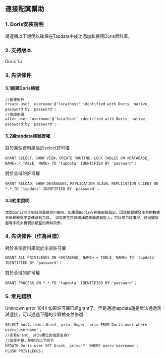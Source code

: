 ## **連接配寘幫助**
### **1. Doris安裝說明**
請遵循以下說明以確保在Tapdata中成功添加和使用Doris資料庫。
### **2. 支持版本**
Doris 1.x
### **3. 先決條件**
#### **3.1創建Doris帳號**
```
//創建用戶
create user 'username'@'localhost' identified with Doris_ native_ password by 'password'；
//修改密碼
alter user 'username'@'localhost' identified with Doris_ native_ password by 'password'；
```
#### **3.2給tapdata帳號授權**
對於某個資料庫賦於select許可權
```
GRANT SELECT，SHOW VIEW，CREATE ROUTINE，LOCK TABLES ON <DATABASE_ NAME>.< TABLE_ NAME> TO 'tapdata' IDENTIFIED BY 'password'；
```
對於全域的許可權
```
GRANT RELOAD，SHOW DATABASES，REPLICATION SLAVE，REPLICATION CLIENT ON *.* TO 'tapdata' IDENTIFIED BY 'password'；
```
#### **3.3約束說明**
```
當從Doris同步到其他異構資料庫時，如果源Doris存在錶級聯設定，因該級聯觸發產生的數據更新和删除不會傳遞到目標。 如需要在目標端構建級聯處理能力，可以視目標情况，通過觸發器等手段來實現該類型的資料同步。
```
### **4. 先決條件（作為目標）**
對於某個資料庫賦於全部許可權
```
GRANT ALL PRIVILEGES ON <DATABASE_ NAME>.< TABLE_ NAME> TO 'tapdata' IDENTIFIED BY 'password'；
```
對於全域的許可權
```
GRANT PROCESS ON *.* TO 'tapdata' IDENTIFIED BY 'password'；
```
### **5. 常見錯誤**
Unknown error 1044
如果許可權已經grant了，但是通過tapdata還是無法通過測試連接，可以通過下麵的步驟檢查並修復
```
SELECT host，user，Grant_ priv，Super_ priv FROM Doris.user where user='username'；
//查看Grant_ priv欄位的值是否為Y
//如果不是，則執行以下命令
UPDATE Doris.user SET Grant_ priv='Y' WHERE user='username'；
FLUSH PRIVILEGES；
```